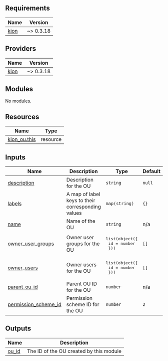 <!-- BEGIN_TF_DOCS -->
## Requirements

| Name | Version |
|------|---------|
| <a name="requirement_kion"></a> [kion](#requirement\_kion) | ~> 0.3.18 |

## Providers

| Name | Version |
|------|---------|
| <a name="provider_kion"></a> [kion](#provider\_kion) | ~> 0.3.18 |

## Modules

No modules.

## Resources

| Name | Type |
|------|------|
| [kion_ou.this](https://registry.terraform.io/providers/kionsoftware/kion/latest/docs/resources/ou) | resource |

## Inputs

| Name | Description | Type | Default | Required |
|------|-------------|------|---------|:--------:|
| <a name="input_description"></a> [description](#input\_description) | Description for the OU | `string` | `null` | no |
| <a name="input_labels"></a> [labels](#input\_labels) | A map of label keys to their corresponding values | `map(string)` | `{}` | no |
| <a name="input_name"></a> [name](#input\_name) | Name of the OU | `string` | n/a | yes |
| <a name="input_owner_user_groups"></a> [owner\_user\_groups](#input\_owner\_user\_groups) | Owner user groups for the OU | <pre>list(object({<br>    id = number<br>  }))</pre> | `[]` | no |
| <a name="input_owner_users"></a> [owner\_users](#input\_owner\_users) | Owner users for the OU | <pre>list(object({<br>    id = number<br>  }))</pre> | `[]` | no |
| <a name="input_parent_ou_id"></a> [parent\_ou\_id](#input\_parent\_ou\_id) | Parent OU ID for the OU | `number` | n/a | yes |
| <a name="input_permission_scheme_id"></a> [permission\_scheme\_id](#input\_permission\_scheme\_id) | Permission scheme ID for the OU | `number` | `2` | no |

## Outputs

| Name | Description |
|------|-------------|
| <a name="output_ou_id"></a> [ou\_id](#output\_ou\_id) | The ID of the OU created by this module |
<!-- END_TF_DOCS -->